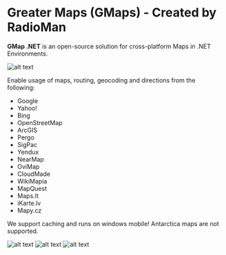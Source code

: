 # Greater Maps (GMaps) - Created by RadioMan

**GMap .NET** is an open-source solution for cross-platform Maps in .NET Environments. 

![alt text](./Img/demo.png "Demo Image")

Enable usage of maps, routing, geocoding and directions  from the following:
* Google
* Yahoo!
* Bing 
* OpenStreetMap
* ArcGIS 
* Pergo 
* SigPac
* Yendux
* NearMap
* OviMap
* CloudMade
* WikiMapia
* MapQuest
* Maps.lt
* iKarte.lv
* Mapy.cz

We support caching and runs on windows mobile! Antarctica maps are not supported. 

![alt text](./Img/gmap_mobile_small.png "Gmaps Mobile Support")
![alt text](./Img/openstreetmaps_small.png "Open Street Maps")
![alt text](./Img/yahoomap_f_small.png "Yahoo Maps")

